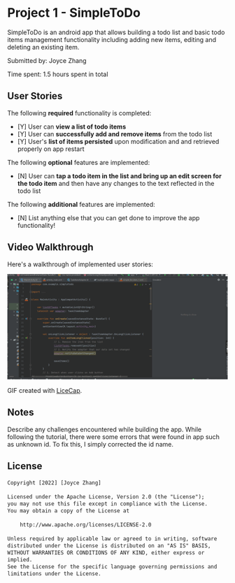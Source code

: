 # Project 1 - SimpleToDo

SimpleToDo is an android app that allows building a todo list and basic todo items management functionality including adding new items, editing and deleting an existing item.

Submitted by: Joyce Zhang

Time spent: 1.5 hours spent in total

## User Stories

The following **required** functionality is completed:

* [Y] User can **view a list of todo items**
* [Y] User can **successfully add and remove items** from the todo list
* [Y] User's **list of items persisted** upon modification and and retrieved properly on app restart

The following **optional** features are implemented:

* [N] User can **tap a todo item in the list and bring up an edit screen for the todo item** and then have any changes to the text reflected in the todo list

The following **additional** features are implemented:

* [N] List anything else that you can get done to improve the app functionality!

## Video Walkthrough

Here's a walkthrough of implemented user stories:

<img src='https://github.com/JZBlank/SimpleToDo/blob/master/Walkthrough.gif' title='Video Walkthrough' width='' alt='Video Walkthrough' />

GIF created with [LiceCap](http://www.cockos.com/licecap/).

## Notes

Describe any challenges encountered while building the app.
While following the tutorial, there were some errors that were found in app such as unknown id. To fix this, I simply corrected the id name.

## License

    Copyright [2022] [Joyce Zhang]

    Licensed under the Apache License, Version 2.0 (the "License");
    you may not use this file except in compliance with the License.
    You may obtain a copy of the License at

        http://www.apache.org/licenses/LICENSE-2.0

    Unless required by applicable law or agreed to in writing, software
    distributed under the License is distributed on an "AS IS" BASIS,
    WITHOUT WARRANTIES OR CONDITIONS OF ANY KIND, either express or implied.
    See the License for the specific language governing permissions and
    limitations under the License.
